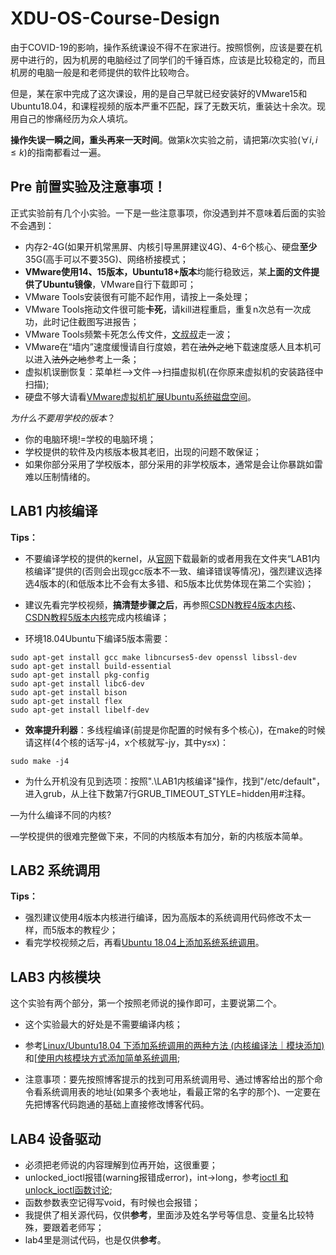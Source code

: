 # XDU-OS-Course-Design

由于COVID-19的影响，操作系统课设不得不在家进行。按照惯例，应该是要在机房中进行的，因为机房的电脑经过了同学们的千锤百炼，应该是比较稳定的，而且机房的电脑一般是和老师提供的软件比较吻合。

但是，某在家中完成了这次课设，用的是自己早就已经安装好的VMware15和Ubuntu18.04，和课程视频的版本严重不匹配，踩了无数天坑，重装达十余次。现用自己的惨痛经历为众人填坑。

**操作失误一瞬之间，重头再来一天时间**。做第$k$次实验之前，请把第$i$次实验($\forall i, i\leqslant k$)的指南都看过一遍。

## Pre 前置实验及注意事项！

正式实验前有几个小实验。一下是一些注意事项，你没遇到并不意味着后面的实验不会遇到：

+ 内存2-4G(如果开机常黑屏、内核引导黑屏建议4G)、4-6个核心、硬盘**至少**35G(高手可以不要35G)、网络桥接模式；
+ **VMware使用14、15版本，Ubuntu18+版本**均能行稳致远，某**上面的文件提供了Ubuntu镜像**，VMware自行下载即可；
+ VMware Tools安装很有可能不起作用，请按上一条处理；
+ VMware Tools拖动文件很可能**卡死**，请kill进程重启，重复n次总有一次成功，此时记住截图写进报告；
+ VMware Tools频繁卡死怎么传文件，[文叔叔](https://www.wenshushu.cn/)走一波；
+ VMware在“墙内”速度缓慢请自行度娘，若在~~法外之地~~下载速度感人且本机可以进入~~法外之地~~参考上一条；
+ 虚拟机误删恢复：菜单栏—>文件—>扫描虚拟机(在你原来虚拟机的安装路径中扫描);
+ 硬盘不够大请看[VMware虚拟机扩展Ubuntu系统磁盘空间](https://blog.csdn.net/daemon_2017/article/details/80660372?utm_medium=distribute.pc_relevant.none-task-blog-BlogCommendFromMachineLearnPai2-2.nonecase&depth_1-utm_source=distribute.pc_relevant.none-task-blog-BlogCommendFromMachineLearnPai2-2.nonecase)。

*为什么不要用学校的版本*？

* 你的电脑环境!=学校的电脑环境；
* 学校提供的软件及内核版本极其老旧，出现的问题不敢保证；
* 如果你部分采用了学校版本，部分采用的非学校版本，通常是会让你暴跳如雷难以压制情绪的。

## LAB1 内核编译

**Tips：**

+ 不要编译学校的提供的kernel，从[官网](https://www.kernel.org)下载最新的或者用我在文件夹“LAB1内核编译”提供的(否则会出现gcc版本不一致、编译错误等情况)，强烈建议选择选4版本的(和低版本比不会有太多错、和5版本比优势体现在第二个实验)；
+ 建议先看完学校视频，**搞清楚步骤之后**，再参照[CSDN教程4版本内核](https://blog.csdn.net/weixin_44230408/article/details/88412348)、[CSDN教程5版本内核](https://blog.csdn.net/qq_36290650/article/details/83052315)完成内核编译；

+ 环境18.04Ubuntu下编译5版本需要：

```
sudo apt-get install gcc make libncurses5-dev openssl libssl-dev 
sudo apt-get install build-essential 
sudo apt-get install pkg-config
sudo apt-get install libc6-dev
sudo apt-get install bison
sudo apt-get install flex
sudo apt-get install libelf-dev
```

+ **效率提升利器**：多线程编译(前提是你配置的时候有多个核心)，在make的时候请这样(4个核的话写-j4，x个核就写-jy，其中y≤x)：

```
sudo make -j4
```

+ 为什么开机没有见到选项：按照".\LAB1内核编译"操作，找到"/etc/default"，进入grub，从上往下数第7行GRUB_TIMEOUT_STYLE=hidden用#注释。

—为什么编译不同的内核?

—学校提供的很难完整做下来，不同的内核版本有加分，新的内核版本简单。

## LAB2 系统调用

**Tips：**

+ 强烈建议使用4版本内核进行编译，因为高版本的系统调用代码修改不太一样，而5版本的教程少；
+ 看完学校视频之后，再看[Ubuntu 18.04上添加系统系统调用](https://blog.csdn.net/qq_36290650/article/details/83184088)。

## LAB3 内核模块

这个实验有两个部分，第一个按照老师说的操作即可，主要说第二个。

+ 这个实验最大的好处是不需要编译内核；
+ 参考[Linux/Ubuntu18.04 下添加系统调用的两种方法 (内核编译法｜模块添加)](https://blog.csdn.net/egqawkq/article/details/88970390)和[[使用内核模块方式添加简单系统调用](http://blog.chinaunix.net/uid-27033491-id-3245321.html);

+ 注意事项：要先按照博客提示的找到可用系统调用号、通过博客给出的那个命令看系统调用表的地址(如果多个表地址，看最正常的名字的那个)、一定要在先把博客代码跑通的基础上直接修改博客代码。

## LAB4 设备驱动

+ 必须把老师说的内容理解到位再开始，这很重要；
+ unlocked_ioctl报错(warning报错成error)，int->long，参考[ioctl 和unlock_ioctl函数讨论](https://blog.csdn.net/punk_lover/article/details/19610643);
+ 函数参数表空记得写void，有时候也会报错；
+ 我提供了相关源代码，仅供**参考**，里面涉及姓名学号等信息、变量名比较特殊，要跟着老师写；
+ lab4里是测试代码，也是仅供**参考**。
